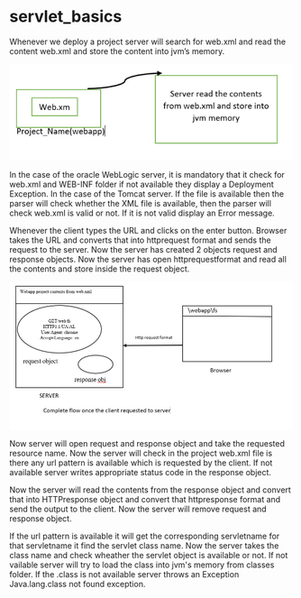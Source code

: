 # servlet_basics

Whenever we deploy a project server will search for web.xml and read the content web.xml and store the content into jvm’s memory.

![](/images/Deploy_1.PNG)


In the case of the oracle WebLogic server, it is mandatory that  it check for web.xml and WEB-INF folder if not available they display a Deployment Exception.
In the case of the Tomcat server. If the file is available then the parser will check whether the XML file is available, then the parser will check web.xml is valid or not.
If it is not valid display an Error message.

Whenever the client types the URL and clicks on the enter button.
Browser takes the URL and converts that into httprequest format and sends the request to the server. 
Now the server has created 2 objects request and response objects. 
Now the server has open httprequestformat and read all the contents and store inside the request object.

![](/images/process_server_req_res.PNG)


Now server will open request and response object and take the requested resource name.
Now the server will check in the project web.xml file is there any url pattern is available which is requested by the client.
If not available server writes appropriate status code in the response object.

Now the server will read the contents from the response object and convert that into HTTPresponse object and convert that httpresponse format and send the output to the client.
Now the server will remove request and response object.

If the url pattern is available it will get the corresponding servletname for that servletname it find the servlet class name. 
Now the server takes the class name and check wheather the servlet object is available or not. 
If not vailable server will try to load the class into jvm's memory from classes folder. If the .class is not available server throws an Exception 
          Java.lang.class not found exception.


